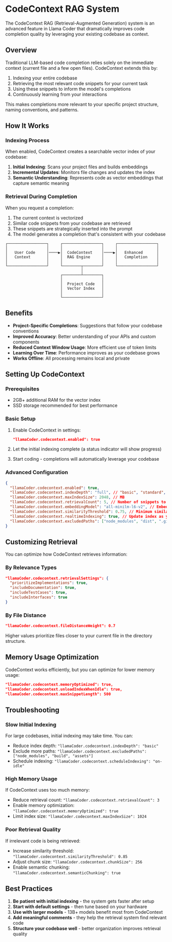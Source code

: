 # CodeContext RAG System

The CodeContext RAG (Retrieval-Augmented Generation) system is an advanced feature in Llama Coder that dramatically improves code completion quality by leveraging your existing codebase as context.

## Overview

Traditional LLM-based code completion relies solely on the immediate context (current file and a few open files). CodeContext extends this by:

1. Indexing your entire codebase
2. Retrieving the most relevant code snippets for your current task
3. Using these snippets to inform the model's completions
4. Continuously learning from your interactions

This makes completions more relevant to your specific project structure, naming conventions, and patterns.

## How It Works

### Indexing Process

When enabled, CodeContext creates a searchable vector index of your codebase:

1. **Initial Indexing**: Scans your project files and builds embeddings
2. **Incremental Updates**: Monitors file changes and updates the index
3. **Semantic Understanding**: Represents code as vector embeddings that capture semantic meaning

### Retrieval During Completion

When you request a completion:

1. The current context is vectorized
2. Similar code snippets from your codebase are retrieved
3. These snippets are strategically inserted into the prompt
4. The model generates a completion that's consistent with your codebase

```
┌─────────────────┐     ┌─────────────────┐     ┌─────────────────┐
│                 │     │                 │     │                 │
│   User Code     │────▶│  CodeContext    │────▶│   Enhanced      │
│   Context       │     │  RAG Engine     │     │   Completion    │
│                 │     │                 │     │                 │
└─────────────────┘     └────────┬────────┘     └─────────────────┘
                                 │
                        ┌────────┴────────┐
                        │                 │
                        │  Project Code   │
                        │  Vector Index   │
                        │                 │
                        └─────────────────┘
```

## Benefits

- **Project-Specific Completions**: Suggestions that follow your codebase conventions
- **Improved Accuracy**: Better understanding of your APIs and custom components
- **Reduced Context Window Usage**: More efficient use of token limits
- **Learning Over Time**: Performance improves as your codebase grows
- **Works Offline**: All processing remains local and private

## Setting Up CodeContext

### Prerequisites

- 2GB+ additional RAM for the vector index
- SSD storage recommended for best performance

### Basic Setup

1. Enable CodeContext in settings:

   ```json
   "llamaCoder.codecontext.enabled": true
   ```

2. Let the initial indexing complete (a status indicator will show progress)

3. Start coding - completions will automatically leverage your codebase

### Advanced Configuration

```json
{
  "llamaCoder.codecontext.enabled": true,
  "llamaCoder.codecontext.indexDepth": "full", // "basic", "standard", "full"
  "llamaCoder.codecontext.maxIndexSize": 2048, // MB
  "llamaCoder.codecontext.retrievalCount": 5, // Number of snippets to retrieve
  "llamaCoder.codecontext.embeddingModel": "all-minilm-l6-v2", // Embedding model
  "llamaCoder.codecontext.similarityThreshold": 0.75, // Minimum similarity score
  "llamaCoder.codecontext.realtimeIndexing": true, // Update index as you code
  "llamaCoder.codecontext.excludedPaths": ["node_modules", "dist", ".git"]
}
```

## Customizing Retrieval

You can optimize how CodeContext retrieves information:

### By Relevance Types

```json
"llamaCoder.codecontext.retrievalSettings": {
  "prioritizeImplementations": true,
  "includeDocumentation": true,
  "includeTestCases": true,
  "includeInterfaces": true
}
```

### By File Distance

```json
"llamaCoder.codecontext.fileDistanceWeight": 0.7
```

Higher values prioritize files closer to your current file in the directory structure.

## Memory Usage Optimization

CodeContext works efficiently, but you can optimize for lower memory usage:

```json
"llamaCoder.codecontext.memoryOptimized": true,
"llamaCoder.codecontext.unloadIndexWhenIdle": true,
"llamaCoder.codecontext.maxSnippetLength": 500
```

## Troubleshooting

### Slow Initial Indexing

For large codebases, initial indexing may take time. You can:

- Reduce index depth: `"llamaCoder.codecontext.indexDepth": "basic"`
- Exclude more paths: `"llamaCoder.codecontext.excludedPaths": ["node_modules", "build", "assets"]`
- Schedule indexing: `"llamaCoder.codecontext.scheduleIndexing": "on-idle"`

### High Memory Usage

If CodeContext uses too much memory:

- Reduce retrieval count: `"llamaCoder.codecontext.retrievalCount": 3`
- Enable memory optimization: `"llamaCoder.codecontext.memoryOptimized": true`
- Limit index size: `"llamaCoder.codecontext.maxIndexSize": 1024`

### Poor Retrieval Quality

If irrelevant code is being retrieved:

- Increase similarity threshold: `"llamaCoder.codecontext.similarityThreshold": 0.85`
- Adjust chunk size: `"llamaCoder.codecontext.chunkSize": 256`
- Enable semantic chunking: `"llamaCoder.codecontext.semanticChunking": true`

## Best Practices

1. **Be patient with initial indexing** - the system gets faster after setup
2. **Start with default settings** - then tune based on your hardware
3. **Use with larger models** - 13B+ models benefit most from CodeContext
4. **Add meaningful comments** - they help the retrieval system find relevant code
5. **Structure your codebase well** - better organization improves retrieval quality
